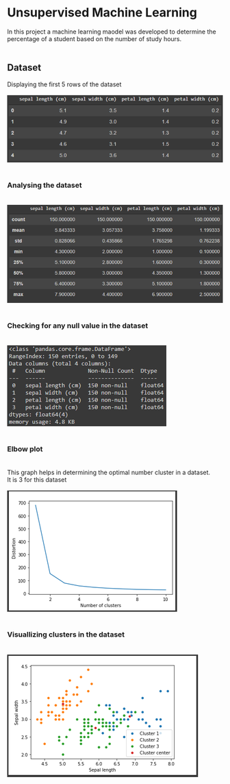 # Unsupervised Machine Learning

In this project a machine learning maodel was developed to determine the percentage of a student based on the number of study hours.<br><br>

## Dataset <br>

Displaying the first 5 rows of the dataset <br><br>
![](./images/dataset.PNG)<br><br>

### Analysing the dataset <br><br>

![](./images/dataset_desc.PNG) <br><br>

### Checking for any null value in the dataset <br><br>

![](./images/check_notnull.PNG) <br><br>

### Elbow plot <br><br>

This graph helps in determining the optimal number cluster in a dataset.<br>
It is 3 for this dataset<br><br>
![](./images/elbow_plot.PNG) <br><br>

### Visuallizing clusters in the dataset <br><br>

![](./images/cluster.PNG) <br><br>
